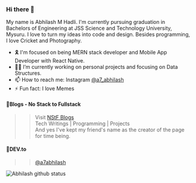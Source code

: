 ### Hi there 👋
My name is Abhilash M Hadli. I'm currently pursuing graduation in Bachelors of Engineering at JSS Science and Technology University, Mysuru. I love to turn my ideas into code and design. Besides programming, I love Cricket and Photography.

- 🎗 I'm focused on being MERN stack developer and Mobile App Developer with React Native.
- 👨‍💻 I’m currently working on personal projects and focusing on Data Structures.
- 📫 How to reach me: Instagram [@a7_abhilash](https://instagram.com/a7_abhilash) 
- ⚡ Fun fact: I love Memes

#### 📑Blogs - No Stack to Fullstack  
>> Visit [NStF Blogs](https://bit.ly/nstfblogs)  
>> Tech Writings | Programming | Projects  
>> And yes I've kept my friend's name as the creator of the page for time being. 

#### 📑DEV.to  
>> [@a7abhilash](https://dev.to/a7abhilash)


![Abhilash github status](https://github-readme-stats.vercel.app/api?username=a7abhilash&show_icons=true&theme=dark)

<!--
**A7abhilash/a7abhilash** is a ✨ _special_ ✨ repository because its `README.md` (this file) appears on your GitHub profile.

Here are some ideas to get you started:

- 👯 I’m looking to collaborate on ...
- 🤔 I’m looking for help with ...
- 💬 Ask me about ...
- 😄 Pronouns: ...
-->
